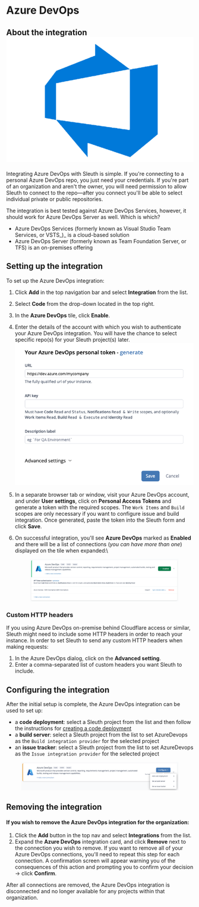 # Azure DevOps

## About the integration <img src="../../.gitbook/assets/devops.png" alt="" data-size="line">

Integrating Azure DevOps with Sleuth is simple. If you're connecting to a personal Azure DevOps repo, you just need your credentials. If you're part of an organization and aren't the owner, you will need permission to allow Sleuth to connect to the repo—after you connect you'll be able to select individual private or public repositories.

The integration is best tested against Azure DevOps Services, however, it should work for Azure DevOps Server as well. Which is which?

* Azure DevOps Services (formerly known as Visual Studio Team Services, or VSTS\_)\_ is a cloud-based solution
* Azure DevOps Server (formerly known as Team Foundation Server, or TFS) is an on-premises offering

## Setting up the integration

To set up the Azure DevOps integration:

1. Click **Add** in the top navigation bar and select **Integration** from the list.
2. Select **Code** from the drop-down located in the top right.
3. In the **Azure DevOps** tile, click **Enable**.
4. Enter the details of the account with which you wish to authenticate your Azure DevOps integration. You will have the chance to select specific repo(s) for your Sleuth project(s) later.\
   ![](<../../.gitbook/assets/image (4).png>)
5. In a separate browser tab or window, visit your Azure DevOps account, and under **User settings**, click on **Personal Access Tokens** and generate a token with the required scopes. The `Work Items` and `Build` scopes are only necessary if you want to configure issue and build integration. Once generated, paste the token into the Sleuth form and click **Save**.
6.  On successful integration, you'll see **Azure DevOps** marked as **Enabled** and there will be a list of connections (_you can have more than one_) displayed on the tile when expanded:\


    <figure><img src="../../.gitbook/assets/image (1) (1) (1) (1) (1) (1).png" alt=""><figcaption></figcaption></figure>

### Custom HTTP headers

If you using Azure DevOps on-premise behind Cloudflare access or similar, Sleuth might need to include some HTTP headers in order to reach your instance. In order to set Sleuth to send any custom HTTP headers when making requests:

1. In the Azure DevOps dialog, click on the **Advanced setting**.
2. Enter a comma-separated list of custom headers you want Sleuth to include.

## Configuring the integration

After the initial setup is complete, the Azure DevOps integration can be used to set up:

* a **code deployment**: select a Sleuth project from the list and then follow the instructions for [creating a code deployment](https://help.sleuth.io/modeling-your-deployments/code-deployments/creating-a-deployment)
* a **build server**: select a Sleuth project from the list to set AzureDevops as the `Build integration provider` for the selected project
* an **issue tracker**: select a Sleuth project from the list to set AzureDevops as the `Issue integration provider` for the selected project

<figure><img src="../../.gitbook/assets/image (2) (1) (1) (1) (1).png" alt=""><figcaption></figcaption></figure>

## Removing the integration

#### If you wish to remove the **Azure DevOps** integration for the organization:

1. Click the **Add** button in the top nav and select **Integrations** from the list.
2. Expand the **Azure DevOps** integration card, and click **Remove** next to the connection you wish to remove. If you want to remove all of your Azure DevOps connections, you'll need to repeat this step for each connection. A confirmation screen will appear warning you of the consequences of this action and prompting you to confirm your decision -> click **Confirm**.

After all connections are removed, the Azure DevOps integration is disconnected and no longer available for any projects within that organization.
